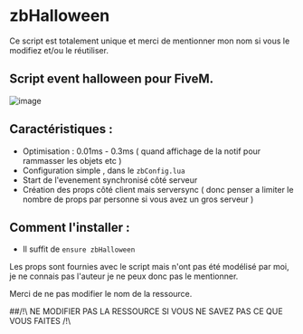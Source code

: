 # zbHalloween

Ce script est totalement unique et merci de mentionner mon nom si vous le modifiez et/ou le réutiliser.

## Script event halloween pour FiveM. 

![image](https://user-images.githubusercontent.com/73728454/139514688-7ec6b6e4-5d3e-43d5-9542-13c4d1667f02.png)

## Caractéristiques :

- Optimisation : 0.01ms - 0.3ms ( quand affichage de la notif pour rammasser les objets etc )
- Configuration simple , dans le `zbConfig.lua`
- Start de l'evenement synchronisé côté serveur
- Création des props côté client mais serversync ( donc penser a limiter le nombre de props par personne si vous avez un gros serveur )

## Comment l'installer :

-  Il suffit de `ensure zbHalloween`

Les props sont fournies avec le script mais n'ont pas été modélisé par moi, je ne connais pas l'auteur je ne peux donc pas le mentionner.

Merci de ne pas modifier le nom de la ressource.

##/!\       NE MODIFIER PAS LA RESSOURCE SI VOUS NE SAVEZ PAS CE QUE VOUS FAITES       /!\
